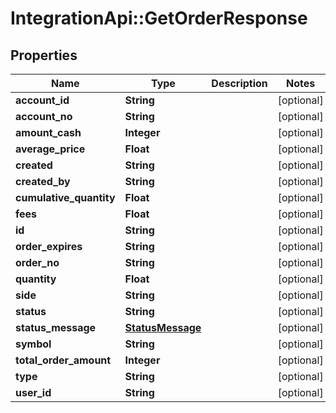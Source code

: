 # IntegrationApi::GetOrderResponse

## Properties
Name | Type | Description | Notes
------------ | ------------- | ------------- | -------------
**account_id** | **String** |  | [optional] 
**account_no** | **String** |  | [optional] 
**amount_cash** | **Integer** |  | [optional] 
**average_price** | **Float** |  | [optional] 
**created** | **String** |  | [optional] 
**created_by** | **String** |  | [optional] 
**cumulative_quantity** | **Float** |  | [optional] 
**fees** | **Float** |  | [optional] 
**id** | **String** |  | [optional] 
**order_expires** | **String** |  | [optional] 
**order_no** | **String** |  | [optional] 
**quantity** | **Float** |  | [optional] 
**side** | **String** |  | [optional] 
**status** | **String** |  | [optional] 
**status_message** | [**StatusMessage**](StatusMessage.md) |  | [optional] 
**symbol** | **String** |  | [optional] 
**total_order_amount** | **Integer** |  | [optional] 
**type** | **String** |  | [optional] 
**user_id** | **String** |  | [optional] 


